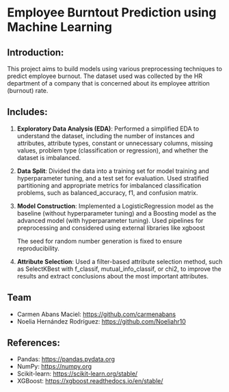 # Employee Burntout Prediction using Machine Learning

## Introduction:
This project aims to build models using various preprocessing techniques to predict employee burnout. The dataset used was collected by the HR department of a company that is concerned about its employee attrition (burnout) rate.

## Includes:
1. **Exploratory Data Analysis (EDA)**: Performed a simplified EDA to understand the dataset, including the number of instances and attributes, attribute types, constant or unnecessary columns, missing values, problem type (classification or regression), and whether the dataset is imbalanced.
2. **Data Split**: Divided the data into a training set for model training and hyperparameter tuning, and a test set for evaluation. Used stratified partitioning and appropriate metrics for imbalanced classification problems, such as balanced_accuracy, f1, and confusion matrix.
3. **Model Construction**: Implemented a LogisticRegression model as the baseline (without hyperparameter tuning) and a Boosting model as the advanced model (with hyperparameter tuning). Used pipelines for preprocessing and considered using external libraries like xgboost

   The seed for random number generation is fixed to ensure reproducibility.
5. **Attribute Selection**: Used a filter-based attribute selection method, such as SelectKBest with f_classif, mutual_info_classif, or chi2, to improve the results and extract conclusions about the most important attributes.

## Team
* Carmen Abans Maciel: https://github.com/carmenabans
* Noelia Hernández Rodríguez: https://github.com/Noeliahr10

## References:
* Pandas: https://pandas.pydata.org
* NumPy: https://numpy.org
* Scikit-learn: https://scikit-learn.org/stable/
* XGBoost: https://xgboost.readthedocs.io/en/stable/
